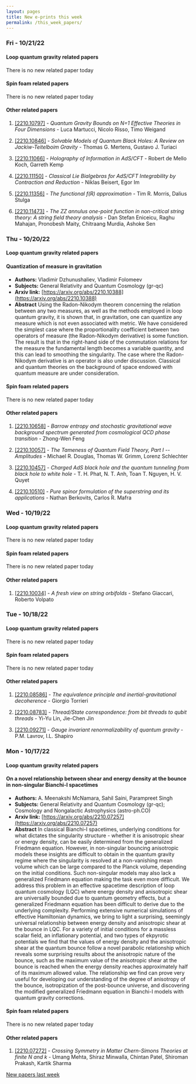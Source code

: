 ```yaml
---
layout: pages
title: New e-prints this week
permalink: /this_week_papers/
---
```




### Fri - 10/21/22

#### Loop quantum gravity related papers

There is no new related paper today 

#### Spin foam related papers

There is no new related paper today 



#### Other related papers

1. [[2210.10797]](https://arxiv.org/abs/2210.10797) - *Quantum Gravity Bounds on N=1 Effective Theories in Four Dimensions* - Luca Martucci, Nicolo Risso, Timo Weigand

1. [[2210.10846]](https://arxiv.org/abs/2210.10846) - *Solvable Models of Quantum Black Holes: A Review on Jackiw-Teitelboim  Gravity* - Thomas G. Mertens, Gustavo J. Turiaci

1. [[2210.11066]](https://arxiv.org/abs/2210.11066) - *Holography of Information in AdS/CFT* - Robert de Mello Koch, Garreth Kemp

1. [[2210.11150]](https://arxiv.org/abs/2210.11150) - *Classical Lie Bialgebras for AdS/CFT Integrability by Contraction and  Reduction* - Niklas Beisert, Egor Im

1. [[2210.11356]](https://arxiv.org/abs/2210.11356) - *The functional $f(R)$ approximation* - Tim R. Morris, Dalius Stulga

1. [[2210.11473]](https://arxiv.org/abs/2210.11473) - *The ZZ annulus one-point function in non-critical string theory: A  string field theory analysis* - Dan Stefan Eniceicu, Raghu Mahajan, Pronobesh Maity, Chitraang Murdia, Ashoke Sen



### Thu - 10/20/22

#### Loop quantum gravity related papers

#### **Quantization of measure in gravitation**
 - **Authors:** Vladimir Dzhunushaliev, Vladimir Folomeev
 - **Subjects:** General Relativity and Quantum Cosmology (gr-qc)
 - **Arxiv link:** [https://arxiv.org/abs/2210.10388](https://arxiv.org/abs/2210.10388)
 - **Abstract**
 Using the Radon-Nikodym theorem concerning the relation between any two measures, as well as the methods employed in loop quantum gravity, it is shown that, in gravitation, one can quantize any measure which is not even associated with metric. We have considered the simplest case where the proportionality coefficient between two operators of measure (the Radon-Nikodym derivative) is some function. The result is that in the right-hand side of the commutation relations for the measure the fundamental length becomes a variable quantity, and this can lead to smoothing the singularity. The case where the Radon-Nikodym derivative is an operator is also under discussion. Classical and quantum theories on the background of space endowed with quantum measure are under consideration. 

#### Spin foam related papers

There is no new related paper today 



#### Other related papers

1. [[2210.10658]](https://arxiv.org/abs/2210.10658) - *Barrow entropy and stochastic gravitational wave background spectrum  generated from cosmological QCD phase transition* - Zhong-Wen Feng

1. [[2210.10057]](https://arxiv.org/abs/2210.10057) - *The Tameness of Quantum Field Theory, Part I -- Amplitudes* - Michael R. Douglas, Thomas W. Grimm, Lorenz Schlechter

1. [[2210.10457]](https://arxiv.org/abs/2210.10457) - *Charged AdS black hole and the quantum tunneling from black hole to  white hole* - T. H. Phat, N. T. Anh, Toan T. Nguyen, H. V. Quyet

1. [[2210.10510]](https://arxiv.org/abs/2210.10510) - *Pure spinor formulation of the superstring and its applications* - Nathan Berkovits, Carlos R. Mafra



### Wed - 10/19/22

#### Loop quantum gravity related papers

There is no new related paper today 

#### Spin foam related papers

There is no new related paper today 



#### Other related papers

1. [[2210.10034]](https://arxiv.org/abs/2210.10034) - *A fresh view on string orbifolds* - Stefano Giaccari, Roberto Volpato



### Tue - 10/18/22

#### Loop quantum gravity related papers

There is no new related paper today 

#### Spin foam related papers

There is no new related paper today 



#### Other related papers

1. [[2210.08586]](https://arxiv.org/abs/2210.08586) - *The equivalence principle and inertial-gravitational decoherence* - Giorgio Torrieri

1. [[2210.08783]](https://arxiv.org/abs/2210.08783) - *Thread/State correspondence: from bit threads to qubit threads* - Yi-Yu Lin, Jie-Chen Jin

1. [[2210.09271]](https://arxiv.org/abs/2210.09271) - *Gauge invariant renormalizability of quantum gravity* - P.M. Lavrov, I.L. Shapiro



### Mon - 10/17/22

#### Loop quantum gravity related papers

#### **On a novel relationship between shear and energy density at the bounce  in non-singular Bianchi-I spacetimes**
 - **Authors:** A. Meenakshi McNamara, Sahil Saini, Parampreet Singh
 - **Subjects:** General Relativity and Quantum Cosmology (gr-qc); Cosmology and Nongalactic Astrophysics (astro-ph.CO)
 - **Arxiv link:** [https://arxiv.org/abs/2210.07257](https://arxiv.org/abs/2210.07257)
 - **Abstract**
 In classical Bianchi-I spacetimes, underlying conditions for what dictates the singularity structure - whether it is anisotropic shear or energy density, can be easily determined from the generalized Friedmann equation. However, in non-singular bouncing anisotropic models these insights are difficult to obtain in the quantum gravity regime where the singularity is resolved at a non-vanishing mean volume which can be large compared to the Planck volume, depending on the initial conditions. Such non-singular models may also lack a generalized Friedmann equation making the task even more difficult. We address this problem in an effective spacetime description of loop quantum cosmology (LQC) where energy density and anisotropic shear are universally bounded due to quantum geometry effects, but a generalized Friedmann equation has been difficult to derive due to the underlying complexity. Performing extensive numerical simulations of effective Hamiltonian dynamics, we bring to light a surprising, seemingly universal relationship between energy density and anisotropic shear at the bounce in LQC. For a variety of initial conditions for a massless scalar field, an inflationary potential, and two types of ekpyrotic potentials we find that the values of energy density and the anisotropic shear at the quantum bounce follow a novel parabolic relationship which reveals some surprising results about the anisotropic nature of the bounce, such as the maximum value of the anisotropic shear at the bounce is reached when the energy density reaches approximately half of its maximum allowed value. The relationship we find can prove very useful for developing our understanding of the degree of anisotropy of the bounce, isotropization of the post-bounce universe, and discovering the modified generalized Friedmann equation in Bianchi-I models with quantum gravity corrections. 

#### Spin foam related papers

There is no new related paper today 



#### Other related papers

1. [[2210.07272]](https://arxiv.org/abs/2210.07272) - *Crossing Symmetry in Matter Chern-Simons Theories at finite $N$ and $k$* - Umang Mehta, Shiraz Minwalla, Chintan Patel, Shiroman Prakash, Kartik Sharma






[New papers last week]({{site.url}}/archived/weekly/pre-prints/2022/10/17/archived_weekly_papers.html)